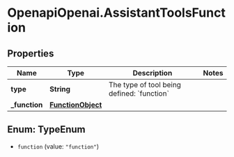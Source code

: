 # OpenapiOpenai.AssistantToolsFunction

## Properties

Name | Type | Description | Notes
------------ | ------------- | ------------- | -------------
**type** | **String** | The type of tool being defined: &#x60;function&#x60; | 
**_function** | [**FunctionObject**](FunctionObject.md) |  | 



## Enum: TypeEnum


* `function` (value: `"function"`)




